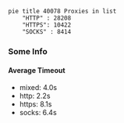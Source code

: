 
```mermaid
pie title 40078 Proxies in list
    "HTTP" : 28208
    "HTTPS": 10422
    "SOCKS" : 8414
```

### Some Info
#### Average Timeout

- mixed: 4.0s
- http: 2.2s
- https: 8.1s
- socks: 6.4s